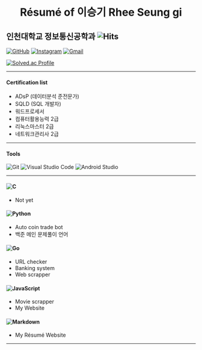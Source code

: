 # **<center>Résumé of 이승기 Rhee Seung gi</center>** 
## **인천대학교 정보통신공학과** ![Hits](https://hits.seeyoufarm.com/api/count/incr/badge.svg?url=https%3A%2F%2Froypower6.github.io&count_bg=%231AD13B&title_bg=%23555555&icon=&icon_color=%23E7E7E7&title=Page+Hits%21&edge_flat=false)


[![GitHub](https://img.shields.io/badge/My%20Github-181717.svg?&style=for-the-badge&logo=GitHub&logoColor=white&link=https://github.com/roypower6?tab=repositories)](https://github.com/roypower6?tab=repositories)
[![Instagram](https://img.shields.io/badge/My%20Instagram-E4405F.svg?&style=for-the-badge&logo=Instagram&logoColor=white&link=https://www.instagram.com/seunggi860/)](https://www.instagram.com/seunggi860/)
[![Gmail](https://img.shields.io/badge/My%20Gmail-EA4335.svg?&style=for-the-badge&logo=Gmail&logoColor=white&link=mailto:roy040707@gmail.com)](mailto:roy040707@gmail.com)


[![Solved.ac Profile](http://mazassumnida.wtf/api/v2/generate_badge?boj=roy6924)](https://solved.ac/roy6924/)

* * *


#### Certification list
* ADsP (데이터분석 준전문가)
* SQLD (SQL 개발자)
* 워드프로세서
* 컴퓨터활용능력 2급
* 리눅스마스터 2급
* 네트워크관리사 2급


* * *

#### Tools
![Git](https://img.shields.io/badge/Git-F05032.svg?&style=for-the-badge&logo=Git&logoColor=white)
![Visual Studio Code](https://img.shields.io/badge/Visual%20Studio%20Code-007ACC.svg?&style=for-the-badge&logo=Visual%20Studio%20Code&logoColor=white)
![Android Studio](https://img.shields.io/badge/Android%20Studio-3DDC84.svg?&style=for-the-badge&logo=Android%20Studio&logoColor=white)


* * *

#### ![C](https://img.shields.io/badge/C-A8B9CC.svg?&style=for-the-badge&logo=C&logoColor=white)
* Not yet

#### ![Python](https://img.shields.io/badge/Python-3776AB.svg?&style=for-the-badge&logo=Python&logoColor=white)
* Auto coin trade bot
* 백준 메인 문제풀이 언어

#### ![Go](https://img.shields.io/badge/Go-00ADD8.svg?&style=for-the-badge&logo=Go&logoColor=white)
* URL checker
* Banking system
* Web scrapper

#### ![JavaScript](https://img.shields.io/badge/JavaScript-F7DF1E.svg?&style=for-the-badge&logo=javascript&logoColor=white)
* Movie scrapper
* My Website

#### ![Markdown](https://img.shields.io/badge/Markdown-000000.svg?&style=for-the-badge&logo=Markdown&logoColor=white)

* My Résumé Website

* * *

